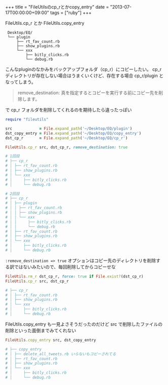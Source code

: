+++
title = "FileUtilsのcp_rとかcopy_entry"
date = "2013-07-17T00:00:00+09:00"
tags = ["ruby"]
+++

FileUtils.cp\_r とか FileUtils.copy_entry

     Desktop/EQ/
     └── plugin
         ├── rt_fav_count.rb
         ├── show_plugins.rb
         └── xxx
             ├── bitly_clicks.rb
             └── debug.rb

こんなpluginのなかみをバックアップフォルダ（cp\_r）にコピーしたい。
cp\_rディレクトリが存在しない場合はうまくいくけど、存在する場合 cp\_r/plugin
となってしまう。

> remove\_destination: 真を指定するとコピーを実行する前にコピー先を削除します。

で cp\_r フォルダを削除してくれるのを期待したら違ったっぽい


```rb
require "fileutils"

src            = File.expand_path('~/Desktop/EQ/plugin')
dst_copy_entry = File.expand_path('~/Desktop/EQ/copy_entry')
dst_cp_r       = File.expand_path('~/Desktop/EQ/cp_r')

FileUtils.cp_r src, dst_cp_r, remove_destination: true

# 1回目
# ├── cp_r
# │ ├── rt_fav_count.rb
# │ ├── show_plugins.rb
# │ └── xxx
# │     ├── bitly_clicks.rb
# │     └── debug.rb

# 2回目
# ├── cp_r
# │ ├── plugin
# │ │ ├── rt_fav_count.rb
# │ │ ├── show_plugins.rb
# │ │ └── xxx
# │ │     ├── bitly_clicks.rb
# │ │     └── debug.rb
# │ ├── rt_fav_count.rb
# │ ├── show_plugins.rb
# │ └── xxx
# │     ├── bitly_clicks.rb
# │     └── debug.rb
```

`:remove_destination => true` オプションはコピー先のディレクトリを削除する訳ではないみたいので、毎回削除してからコピーせな

```rb
FileUtils.rm_r dst_cp_r, force: true if File.exist?(dst_cp_r)
FileUtils.cp_r src, dst_cp_r

# ├── cp_r
# │ ├── rt_fav_count.rb
# │ ├── show_plugins.rb
# │ └── xxx
# │     ├── bitly_clicks.rb
# │     └── debug.rb
```

FileUtils.copy\_entry も一見よさそうだったのだけど src で削除したファイルの削除といった面倒までみてくれない

```rb
FileUtils.copy_entry src, dst_copy_entry

# ├── copy_entry
# │ ├── delete_all_tweets.rb いらないもコピーされてる
# │ ├── rt_fav_count.rb
# │ ├── show_plugins.rb
# │ └── xxx
# │     ├── bitly_clicks.rb
# │     └── debug.rb
```